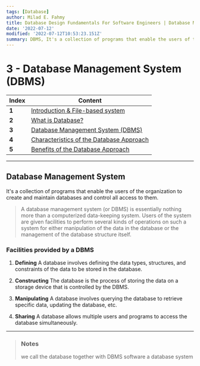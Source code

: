 ```yaml
---
tags: [Database]
author: Milad E. Fahmy
title: Database Design Fundamentals For Software Engineers | Database Management System (DBMS)
date: '2022-07-12'
modified: '2022-07-12T10:53:23.151Z'
summary: DBMS, It's a collection of programs that enable the users of the organization to create and maintain databases and control all access to them
---
```


# 3 - Database Management System (DBMS)  

**Index**| **Content**
--|---
**1**| [Introduction & File-based system](https://milad-ezzat.vercel.app/blog/database/database-design-fundamentals-for-software-engineers-introduction)
**2**| [What is Database?](https://milad-ezzat.vercel.app/blog/database/database-design-fundamentals-for-software-engineers-what-is-database)
**3**| [Database Management System (DBMS)](https://milad-ezzat.vercel.app/blog/database/database-design-fundamentals-for-software-engineers-database-management-system)
**4**| [Characteristics of the Database Approach](https://milad-ezzat.vercel.app/blog/database/database-design-fundamentals-for-software-engineers-characteristics-of-the-database-approach)
**5**| [Benefits of the Database Approach](https://milad-ezzat.vercel.app/blog/database/database-design-fundamentals-for-software-engineers-benefits-of-using-the-database-approach)

----------------------------------

## Database Management System

It's a collection of programs that enable the users of the organization to create and maintain databases and control all access to them.

> A database management system (or DBMS) is essentially nothing more than a computerized data-keeping system. Users of the system are given facilities to perform several kinds of operations on such a system for either manipulation of the data in the database or the management of the database structure itself.


### Facilities provided by a DBMS

1. **Defining**
  A database involves defining the data types, structures, and constraints of the data to be stored in the database.

2. **Constructing**
  The database is the process of storing the data on a storage device that is controlled by the DBMS.

3. **Manipulating**
  A database involves querying the database to retrieve specific data, updating the database, etc.

4. **Sharing**
  A database allows multiple users and programs to access the database simultaneously.

--------------------------------

> ### Notes 
> we call the database together with DBMS software a database system

